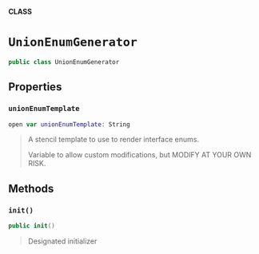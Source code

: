 **CLASS**

# `UnionEnumGenerator`

```swift
public class UnionEnumGenerator
```

## Properties
### `unionEnumTemplate`

```swift
open var unionEnumTemplate: String
```

> A stencil template to use to render interface enums.
>
> Variable to allow custom modifications, but MODIFY AT YOUR OWN RISK.

## Methods
### `init()`

```swift
public init()
```

> Designated initializer
